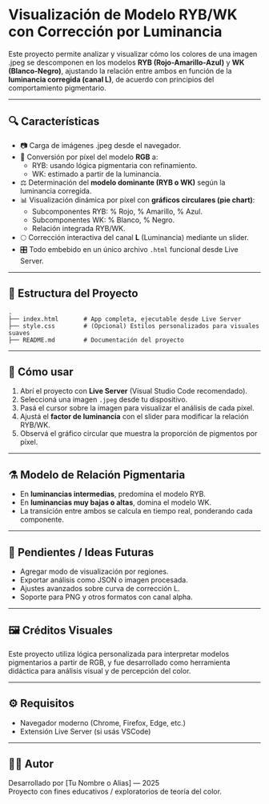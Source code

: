 # Visualización de Modelo RYB/WK con Corrección por Luminancia

Este proyecto permite analizar y visualizar cómo los colores de una imagen .jpeg se descomponen en los modelos **RYB (Rojo-Amarillo-Azul)** y **WK (Blanco-Negro)**, ajustando la relación entre ambos en función de la **luminancia corregida (canal L)**, de acuerdo con principios del comportamiento pigmentario.

---

## 🔍 Características

- 📷 Carga de imágenes .jpeg desde el navegador.
- 🎨 Conversión por píxel del modelo **RGB** a:
  - RYB: usando lógica pigmentaria con refinamiento.
  - WK: estimado a partir de la luminancia.
- ⚖️ Determinación del **modelo dominante (RYB o WK)** según la luminancia corregida.
- 📊 Visualización dinámica por píxel con **gráficos circulares (pie chart)**:
  - Subcomponentes RYB: % Rojo, % Amarillo, % Azul.
  - Subcomponentes WK: % Blanco, % Negro.
  - Relación integrada RYB/WK.
- 🌕 Corrección interactiva del canal **L** (Luminancia) mediante un slider.
- 🎛️ Todo embebido en un único archivo `.html` funcional desde Live Server.

---

## 📁 Estructura del Proyecto

```
.
├── index.html       # App completa, ejecutable desde Live Server
├── style.css        # (Opcional) Estilos personalizados para visuales suaves
├── README.md        # Documentación del proyecto
```

---

## 🚀 Cómo usar

1. Abrí el proyecto con **Live Server** (Visual Studio Code recomendado).
2. Seleccioná una imagen `.jpeg` desde tu dispositivo.
3. Pasá el cursor sobre la imagen para visualizar el análisis de cada píxel.
4. Ajustá el **factor de luminancia** con el slider para modificar la relación RYB/WK.
5. Observá el gráfico circular que muestra la proporción de pigmentos por píxel.

---

## ⚗️ Modelo de Relación Pigmentaria

- En **luminancias intermedias**, predomina el modelo RYB.
- En **luminancias muy bajas o altas**, domina el modelo WK.
- La transición entre ambos se calcula en tiempo real, ponderando cada componente.

---

## 🧠 Pendientes / Ideas Futuras

- Agregar modo de visualización por regiones.
- Exportar análisis como JSON o imagen procesada.
- Ajustes avanzados sobre curva de corrección L.
- Soporte para PNG y otros formatos con canal alpha.

---

## 🖼️ Créditos Visuales

Este proyecto utiliza lógica personalizada para interpretar modelos pigmentarios a partir de RGB, y fue desarrollado como herramienta didáctica para análisis visual y de percepción del color.

---

## ⚙️ Requisitos

- Navegador moderno (Chrome, Firefox, Edge, etc.)
- Extensión Live Server (si usás VSCode)

---

## 👨‍💻 Autor

Desarrollado por [Tu Nombre o Alias] — 2025  
Proyecto con fines educativos / exploratorios de teoría del color.
